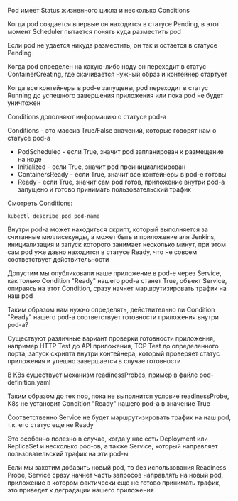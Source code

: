 Pod имеет Status жизненного цикла и несколько Conditions

Когда pod создается впервые он находится в статусе Pending, в этот момент Scheduler пытается понять куда разместить pod

Если pod не удается никуда разместить, он так и остается в статусе Pending

Когда pod определен на какую-либо ноду он переходит в статус ContainerCreating, где скачивается нужный образ и контейнер стартует

Когда все контейнеры в pod-е запущены, pod переходит в статус Running до успешного завершения приложения или пока pod не будет уничтожен

Conditions дополняют информацию о статусе pod-а

Conditions - это массив True/False значений, которые говорят нам о статусе pod-а

- PodScheduled - если True, значит pod запланирован к размещение на ноде
- Initialized - если True, значит pod проинициализирован
- ContainersReady - если True, значит все контейнеры в pod-е готовы
- Ready - если True, значит сам pod готов, приложение внутри pod-а запущено и готово принимать пользовательский трафик

Смотреть Conditions:

`kubectl describe pod pod-name`

Внутри pod-а может находиться скрипт, который выполняется за считанные миллисекунды, а может быть и приложение аля Jenkins, инициализация и запуск которого занимает несколько минут, при этом сам pod уже давно находится в статусе Ready, что не совсем соответствует действительности

Допустим мы опубликовали наше приложение в pod-е через Service, как только Condition "Ready" нашего pod-а станет True, объект Service, опираясь на этот Condition, сразу начнет маршрутизировать трафик на наш pod

Таким образом нам нужно определять, действительно ли Condition "Ready" нашего pod-а соответствует готовности приложения внутри pod-а?

Существуют различные вариант проверки готовности приложения, например HTTP Test до API приложения, TCP Test до определенного порта, запуск скрипта внутри контейнера, который проверяет статус приложения и упешно завершается в случае готовности

В K8s существует механизм readinessProbes, пример в файле pod-definition.yaml

Таким образом до тех пор, пока не выполнится условие readinessProbe, K8s не установит Condition "Ready" нашего pod-а в значение True

Соответственно Service не будет маршрутизировать трафик на наш pod, т.к. его статус еще не Ready

Это особенно полезно в случае, когда у нас есть Deployment или ReplicaSet и несколько pod-ов, а также Service, который направляет пользовательский трафик на эти pod-ы

Если мы захотим добавить новый pod, то без использования Readiness Probe, Service сразу начнет часть запросов направлять на новый pod, приложение в котором фактически еще не готово принимать трафик, это приведет к деградации нашего приложения